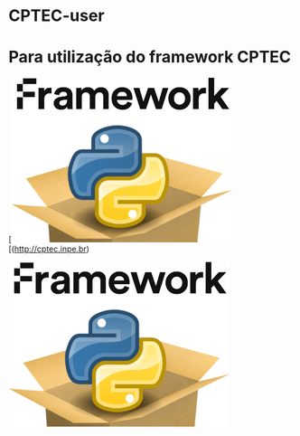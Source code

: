 # CPTEC-user
Para utilização do framework CPTEC
=====

[![Logo](https://github.com/framework-CPTEC/_static/blob/main/framework.png)[(http://cptec.inpe.br)

[![Logo](https://github.com/framework-CPTEC/_static/blob/main/framework.png)](https://unidata.github.io/MetPy/)
